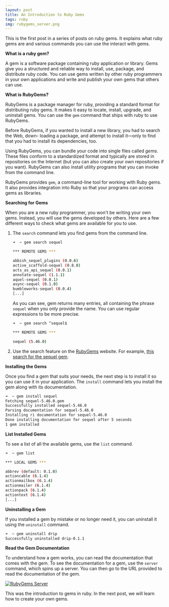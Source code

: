 ```yaml
---
layout: post
title: An Introduction to Ruby Gems
tags: ruby
img: rubygems_server.png
---
```


This is the first post in a series of posts on ruby gems. It explains what  ruby gems are and various commands you can use the interact with gems. 

**What is a ruby gem?**

A gem is a software package containing ruby application or library. Gems give you a structured and reliable way to install, use, package, and distribute ruby code. You can use gems written by other ruby programmers in your own applications and write and publish your own gems that others can use. 

**What is RubyGems?**

RubyGems is a package manager for ruby, providing a standard format for distributing ruby gems. It makes it easy to locate, install, upgrade, and uninstall gems. You can use the `gem` command that ships with ruby to use RubyGems. 

Before RubyGems, if you wanted to install a new library, you had to search the Web, down- loading a package, and attempt to install it—only to find that you had to install its dependencies, too. 

Using RubyGems, you can bundle your code into single files called *gems*. These files conform to a standardized format and typically are stored in repositories on the Internet (but you can also create your own repositories if you want). RubyGems can also install utility programs that you can invoke from the command line.

RubyGems provides `gem`,  a command-line tool for working with Ruby gems. It also provides integration into Ruby so that your programs can access gems as libraries.

**Searching for Gems**

When you are a new ruby programmer, you won't be writing your own gems. Instead, you will use the gems developed by others. Here are a few different ways to check what gems are available for you to use. 

1. The `search` command lets you find gems from the command line. 

   ```bash
   ➜  ~ gem search sequel
   
   *** REMOTE GEMS ***
   
   abbish_sequel_plugins (0.0.6)
   active_scaffold-sequel (0.8.0)
   acts_as_api_sequel (0.0.1)
   annotate-sequel (1.1.1)
   aquel-sequel (0.0.1)
   async-sequel (0.1.0)
   bumbleworks-sequel (0.0.4)
   [...]
   ```

   As you can see, gem returns many entries, all containing the phrase `sequel` when you only provide the name. You can use regular expressions to be more precise. 

   ```bash
   ➜  ~ gem search ^sequel$
   
   *** REMOTE GEMS ***
   
   sequel (5.46.0)
   ```
   
2. Use the search feature on the [RubyGems](https://rubygems.org/) website. For example, [this search for the sequel gem](https://rubygems.org/search?query=sequel).

**Installing the Gems**

Once you find a gem that suits your needs, the next step is to install it so you can use it in your application. The `install` command lets you install the gem along with its documentation. 

```bash
➜  ~ gem install sequel
Fetching sequel-5.46.0.gem
Successfully installed sequel-5.46.0
Parsing documentation for sequel-5.46.0
Installing ri documentation for sequel-5.46.0
Done installing documentation for sequel after 5 seconds
1 gem installed
```

**List Installed Gems**

To see a list of all the available gems, use the `list` command.

```bash
➜  ~ gem list

*** LOCAL GEMS ***

abbrev (default: 0.1.0)
actioncable (6.1.4)
actionmailbox (6.1.4)
actionmailer (6.1.4)
actionpack (6.1.4)
actiontext (6.1.4)
[...]
```

**Uninstalling a Gem**

If you installed a gem by mistake or no longer need it, you can uninstall it using the `uninstall` command. 

```bash
➜  ~ gem uninstall drip
Successfully uninstalled drip-0.1.1
```

**Read the Gem Documentation**

To understand how a gem works, you can read the documentation that comes with the gem. To see the documentation for a gem, use the `server` command, which spins up a server. You can then go to the URL provided to read the documentation of the gem. 

<a target="_blank" href="{{ site.images }}/{{ page.img }}">
  <img src="{{ site.images }}/{{ page.img }}" alt="RubyGems Server">
</a>  

This was the introduction to gems in ruby. In the next post, we will learn how to create your own gems. 

